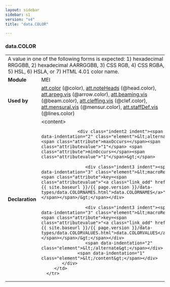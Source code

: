 ```yaml
---
layout: sidebar
sidebar: s1
version: "v4"
title: "data.COLOR"

---
```


<div class="macroSpec">
   <h3 id="data.COLOR">data.COLOR</h3>
   <table class="wovenodd">
      <tr>
         <td colspan="2" class="wovenodd-col2">A value in one of the following forms is expected: 1) hexadecimal RRGGBB, 2) hexadecimal
            AARRGGBB, 3) CSS RGB, 4) CSS RGBA, 5) HSL, 6) HSLA, or 7) HTML 4.01 color name.
         </td>
      </tr>
      <tr>
         <td class="wovenodd-col1"><strong>Module</strong></td>
         <td class="wovenodd-col2">MEI</td>
      </tr>
      <tr>
         <td class="wovenodd-col1"><strong>Used by</strong></td>
         <td class="wovenodd-col2">
            <div class="parent"><a class="link_odd_classSpec" href="{{ site.baseurl }}/{{ page.version }}/attribute-classes/att.color.html">att.color</a> (@color), <a class="link_odd_classSpec" href="{{ site.baseurl }}/{{ page.version }}/attribute-classes/att.noteHeads.html">att.noteHeads</a> (@head.color), <a class="link_odd_classSpec" href="{{ site.baseurl }}/{{ page.version }}/attribute-classes/att.arpeg.vis.html">att.arpeg.vis</a> (@arrow.color), <a class="link_odd_classSpec" href="{{ site.baseurl }}/{{ page.version }}/attribute-classes/att.beaming.vis.html">att.beaming.vis</a> (@beam.color), <a class="link_odd_classSpec" href="{{ site.baseurl }}/{{ page.version }}/attribute-classes/att.cleffing.vis.html">att.cleffing.vis</a> (@clef.color), <a class="link_odd_classSpec" href="{{ site.baseurl }}/{{ page.version }}/attribute-classes/att.mensural.vis.html">att.mensural.vis</a> (@mensur.color), <a class="link_odd_classSpec" href="{{ site.baseurl }}/{{ page.version }}/attribute-classes/att.staffDef.vis.html">att.staffDef.vis</a> (@lines.color)
            </div>
         </td>
      </tr>
      <tr>
         <td class="wovenodd-col1"><strong>Declaration</strong></td>
         <td class="wovenodd-col2">
            <div xml:space="preserve" class="pre">
               <div class="indent1 indent"><span data-indentation="1" class="element">&lt;content&gt;</span>
                  
                  <div class="indent2 indent"><span data-indentation="2" class="element">&lt;alternate <span class="attribute">maxOccurs=</span><span class="attributevalue">"1"</span> <span class="attribute">minOccurs=</span><span class="attributevalue">"1"</span>&gt;</span>
                     
                     <div class="indent3 indent"><span data-indentation="3" class="element">&lt;macroRef <span class="attribute">key=<span class="attributevalue">"<a class="link_odd" href="{{ site.baseurl }}/{{ page.version }}/data-types/data.COLORNAMES.html">data.COLORNAMES</a>"</span></span>/&gt;</span></div>
                     
                     <div class="indent3 indent"><span data-indentation="3" class="element">&lt;macroRef <span class="attribute">key=<span class="attributevalue">"<a class="link_odd" href="{{ site.baseurl }}/{{ page.version }}/data-types/data.COLORVALUES.html">data.COLORVALUES</a>"</span></span>/&gt;</span></div>
                     <span data-indentation="2" class="element">&lt;/alternate&gt;</span></div>
                  <span data-indentation="1" class="element">&lt;/content&gt;</span></div>
            </div>
         </td>
      </tr>
   </table>
</div>